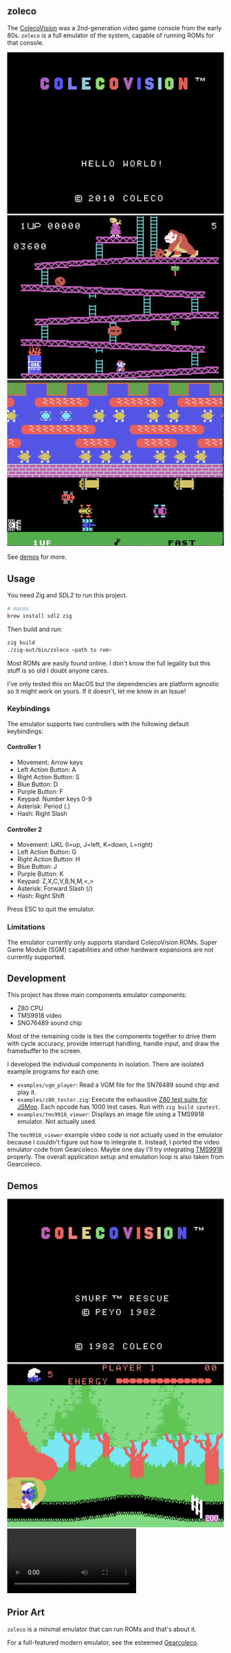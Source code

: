 ## zoleco

The [ColecoVision](https://en.wikipedia.org/wiki/ColecoVision) was a 2nd-generation video game console from the early 80s. `zoleco` is a full emulator of the system, capable of running ROMs for that console.

![hello](./demos/hello.png)
![donkey](./demos/donkey-kong.png)
![frogger](./demos/frogger.png)

See [demos](#demos) for more.

## Usage

You need Zig and SDL2 to run this project.

```bash
# macos
brew install sdl2 zig
```

Then build and run:

```bash
zig build
./zig-out/bin/zoleco <path to rom>
```

Most ROMs are easily found online. I don't know the full legality but this stuff is so old I doubt anyone cares.

I've only tested this on MacOS but the dependencies are platform agnostic so it might work on yours. If it doesn't, let me know in an Issue!

### Keybindings

The emulator supports two controllers with the following default keybindings:

#### Controller 1

- Movement: Arrow keys
- Left Action Button: A
- Right Action Button: S
- Blue Button: D
- Purple Button: F
- Keypad: Number keys 0-9
- Asterisk: Period (.)
- Hash: Right Slash

#### Controller 2

- Movement: IJKL (I=up, J=left, K=down, L=right)
- Left Action Button: G
- Right Action Button: H
- Blue Button: J
- Purple Button: K
- Keypad: Z,X,C,V,B,N,M,<,>
- Asterisk: Forward Slash (/)
- Hash: Right Shift

Press ESC to quit the emulator.

### Limitations

The emulator currently only supports standard ColecoVision ROMs. Super Game Module (SGM) capabilities and other hardware expansions are not currently supported.

## Development

This project has three main components emulator components:

- Z80 CPU
- TMS9918 video
- SNG76489 sound chip

Most of the remaining code is ties the components together to drive them with cycle accuracy, provide interrupt handling, handle input, and draw the framebuffer to the screen.

I developed the individual components in isolation. There are isolated example programs for each one:

- `examples/vgm_player`: Read a VGM file for the SN76489 sound chip and play it.
- `examples/z80_tester.zig`: Execute the exhaustive [Z80 test suite for JSMoo](https://github.com/SingleStepTests/z80). Each opcode has 1000 test cases. Run with `zig build cputest`.
- `examples/tms9918_viewer`: Displays an image file using a TMS9918 emulator. Not actually used.

The `tms9918_viewer` example video code is not actually used in the emulator because I couldn't figure out how to integrate it. Instead, I ported the video emulator code from Gearcoleco. Maybe one day I'll try integrating [TMS9918](./examples/tms9918_viewer/TMS9918.zig) properly. The overall application setup and emulation loop is also taken from Gearcoleco.

## Demos

![smurf1](./demos/smurf1.png)
![smurf2](./demos/smurf2.png)
<video src="https://github.com/user-attachments/assets/adb5636a-f38f-401b-bd7f-ae807c5382e8" controls="controls" style="max-width: 730px;">
</video>

## Prior Art

`zoleco` is a minimal emulator that can run ROMs and that's about it.

For a full-featured modern emulator, see the esteemed [Gearcoleco](https://github.com/drhelius/Gearcoleco).
